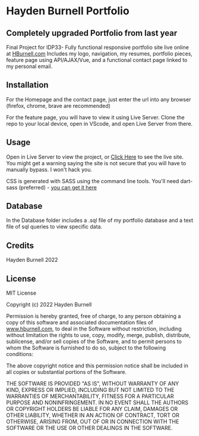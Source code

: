 # Hayden Burnell Portfolio
## Completely upgraded Portfolio from last year

Final Project for IDP33- Fully functional responsive portfolio site live online at [HBurnell.com](https://hburnell.com)
Includes my logo, navigation, my resumes, portfolio pieces, feature page using API/AJAX/Vue, and a functional contact page linked to my personal email.

## Installation
For the Homepage and the contact page, just enter the url into any browser (firefox, chrome, brave are recommended)

For the feature page, you will have to view it using Live Server. Clone the repo to your local device, open in VScode, and open Live Server from there.

## Usage
Open in Live Server to view the project, or [Click Here](https://hburnell.com) to see the live site. You might get a warning saying the site is not secure that you will have to manually bypass. I won't hack you.

CSS is generated with SASS using the command line tools. You'll need dart-sass (preferred) - [you can get it here](https://sass-lang.com/install)

## Database
In the Database folder includes a .sql file of my portfolio database and a text file of sql queries to view specific data.

## Credits
Hayden Burnell 2022

## License
MIT License

Copyright (c) 2022 Hayden Burnell

Permission is hereby granted, free of charge, to any person obtaining a copy
of this software and associated documentation files of www.hburnell.com, to deal
in the Software without restriction, including without limitation the rights
to use, copy, modify, merge, publish, distribute, sublicense, and/or sell
copies of the Software, and to permit persons to whom the Software is
furnished to do so, subject to the following conditions:

The above copyright notice and this permission notice shall be included in all
copies or substantial portions of the Software.

THE SOFTWARE IS PROVIDED "AS IS", WITHOUT WARRANTY OF ANY KIND, EXPRESS OR
IMPLIED, INCLUDING BUT NOT LIMITED TO THE WARRANTIES OF MERCHANTABILITY,
FITNESS FOR A PARTICULAR PURPOSE AND NONINFRINGEMENT. IN NO EVENT SHALL THE
AUTHORS OR COPYRIGHT HOLDERS BE LIABLE FOR ANY CLAIM, DAMAGES OR OTHER
LIABILITY, WHETHER IN AN ACTION OF CONTRACT, TORT OR OTHERWISE, ARISING FROM,
OUT OF OR IN CONNECTION WITH THE SOFTWARE OR THE USE OR OTHER DEALINGS IN THE
SOFTWARE.
